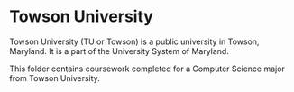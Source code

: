 # Towson University
Towson University (TU or Towson) is a public university in Towson, Maryland. It is a part of the University System of Maryland.

This folder contains coursework completed for a Computer Science major from Towson University.
